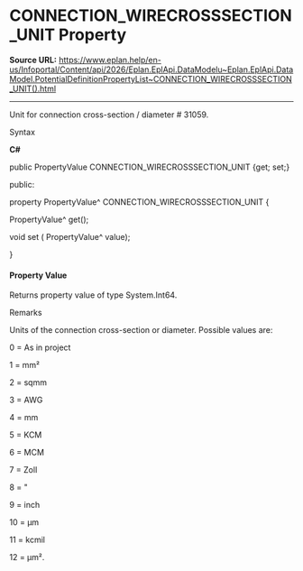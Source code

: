 # CONNECTION_WIRECROSSSECTION_UNIT Property

**Source URL:** https://www.eplan.help/en-us/Infoportal/Content/api/2026/Eplan.EplApi.DataModelu~Eplan.EplApi.DataModel.PotentialDefinitionPropertyList~CONNECTION_WIRECROSSSECTION_UNIT().html

---

Unit for connection cross-section / diameter # 31059.

Syntax

**C#**



public PropertyValue CONNECTION_WIRECROSSSECTION_UNIT {get; set;}

public:

property PropertyValue^ CONNECTION_WIRECROSSSECTION_UNIT {

   PropertyValue^ get();

   void set (    PropertyValue^ value);

}


#### Property Value

Returns property value of type System.Int64.

Remarks

Units of the connection cross-section or diameter. Possible values are:

0 = As in project

1 = mm²

2 = sqmm

3 = AWG

4 = mm

5 = KCM

6 = MCM

7 = Zoll

8 = "

9 = inch

10 = µm

11 = kcmil

12 = µm².
